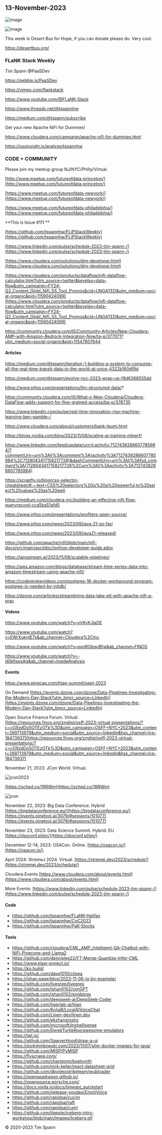 ## 13-November-2023

![image](https://github.com/tspannhw/FLiPStackWeekly/assets/18673814/653bed11-b3af-4adb-917f-000668a15ed7)

![image](https://github.com/tspannhw/FLiPStackWeekly/assets/18673814/81ab7bb7-903e-4708-9c7b-4633eed09c25)


This week is Desert Bus for Hope, if you can donate please do.   Very cool.

https://desertbus.org/


### FLaNK Stack Weekly


Tim Spann @PaaSDev

https://pebble.is/PaaSDev

https://vimeo.com/flankstack

https://www.youtube.com/@FLaNK-Stack

https://www.threads.net/@tspannhw

https://medium.com/@tspann/subscribe

Get your new Apache NiFi for Dummies!

https://www.cloudera.com/campaign/apache-nifi-for-dummies.html

https://ossinsight.io/analyze/tspannhw



### CODE + COMMUNITY

Please join my meetup group NJ/NYC/Philly/Virtual. 

[http://www.meetup.com/futureofdata-princeton/](http://www.meetup.com/futureofdata-princeton/)

[https://www.meetup.com/futureofdata-newyork/](https://www.meetup.com/futureofdata-newyork/)

[https://www.meetup.com/futureofdata-philadelphia/](https://www.meetup.com/futureofdata-philadelphia/)


**This is Issue #111 **

[https://github.com/tspannhw/FLiPStackWeekly](https://github.com/tspannhw/FLiPStackWeekly)

[https://www.linkedin.com/pulse/schedule-2023-tim-spann-/](https://www.linkedin.com/pulse/schedule-2023-tim-spann-/)

[https://www.cloudera.com/solutions/dim-developer.html](https://www.cloudera.com/solutions/dim-developer.html)

[https://www.cloudera.com/products/dataflow/nifi-dataflow-calculator.html?utm_source=twitter&keyplay=data-flow&utm_campaign=FY24-Q2_Content_Globl_Nifi_SS_Tool_Promos&cid=UNGATED&utm_medium=social-organic&pid=11590424099](https://www.cloudera.com/products/dataflow/nifi-dataflow-calculator.html?utm_source=twitter&keyplay=data-flow&utm_campaign=FY24-Q2_Content_Globl_Nifi_SS_Tool_Promos&cid=UNGATED&utm_medium=social-organic&pid=11590424099)

[https://community.cloudera.com/t5/Community-Articles/New-Cloudera-AMP-with-Amazon-Bedrock-Integration-Now/ta-p/377071?utm_medium=social-organic&pid=11547807644
](https://community.cloudera.com/t5/Community-Articles/New-Cloudera-AMP-with-Amazon-Bedrock-Integration-Now/ta-p/377071?utm_medium=social-organic&pid=11547807644)


#### Articles

https://medium.com/@tspann/iteration-1-building-a-system-to-consume-all-the-real-time-transit-data-in-the-world-at-once-4322b160df9d

https://medium.com/@tspann/evolve-nyc-2023-wrap-up-f8d6366555dd

https://www.infoq.com/presentations/llm-structured-data/?

https://community.cloudera.com/t5/What-s-New-Cloudera/Cloudera-DataFlow-adds-support-for-fine-grained-access/ba-p/378735

https://www.linkedin.com/pulse/real-time-innovation-rise-machine-learning-ben-gamble-/

https://www.cloudera.com/about/customers/bank-leumi.html

https://blogs.nvidia.com/blog/2023/11/08/scaling-ai-training-mlperf/


https://www.linkedin.com/feed/update/urn:li:activity:7127438286607785984/?commentUrn=urn%3Ali%3Acomment%3A(activity%3A7127438286607785984%2C7128043417158217728)&dashCommentUrn=urn%3Ali%3Afsd_comment%3A(7128043417158217728%2Curn%3Ali%3Aactivity%3A7127438286607785984)

https://scrapfly.io/blog/css-selector-cheatsheet/#:~:text=CSS%20selectors%20is%20a%20powerful,to%20select%20values%20as%20well.

https://medium.com/cloudera-inc/building-an-effective-nifi-flow-queryrecord-cca5ba51afd5

https://www.infoq.com/presentations/profilers-open-source/

https://www.infoq.com/news/2023/09/java-21-so-far/

https://www.infoq.com/news/2023/09/java21-released/

https://github.com/apache/nifi/blob/main/nifi-docs/src/main/asciidoc/python-developer-guide.adoc

https://langstream.ai/2023/11/08/scalable-pipelines/

https://aws.amazon.com/blogs/database/stream-time-series-data-into-amazon-timestream-using-apache-nifi/

https://codereviewvideos.com/postgres-16-docker-workaround-program-postgres-is-needed-by-initdb/

 https://dzone.com/articles/streamlining-data-lake-etl-with-apache-nifi-a-prac

 

#### Videos


https://www.youtube.com/watch?v=virKyKJlaDE

https://www.youtube.com/watch?v=EWrXukytE7s&ab_channel=Cloudera%2CInc.

https://www.youtube.com/watch?v=psnRObquBfw&ab_channel=FINOS

https://www.youtube.com/watch?v=-d0bfispsAg&ab_channel=InsideAnalysis



#### Events


https://www.pingcap.com/htap-summit/sept-2023


On Demand
[https://events.dzone.com/dzone/Data-Pipelines-Investigating-the-Modern-Day-Stack?utm_bmcr_source=LinkedIn](https://events.dzone.com/dzone/Data-Pipelines-Investigating-the-Modern-Day-Stack?utm_bmcr_source=LinkedIn)

Open Source Finance Forum.  Virtual.
[https://resources.finos.org/znglist/osff-2023-virtual-presentations/?c=cG9zdDo5OTEzOTk%3D&utm_campaign=OSFF+NYC+2023&utm_content=269713979&utm_medium=social&utm_source=linkedin&hss_channel=lcp-18473937](https://resources.finos.org/znglist/osff-2023-virtual-presentations/?c=cG9zdDo5OTEzOTk%3D&utm_campaign=OSFF+NYC+2023&utm_content=269713979&utm_medium=social&utm_source=linkedin&hss_channel=lcp-18473937)

November 21, 2023: JCon World. Virtual.

![jcon2023](https://github.com/tspannhw/FLiPStackWeekly/blob/main/images/Timothy%20Spann%20-%20Continuous%20SQL%20with%20Kafka%20and%20Flink.png?raw=true)

[https://sched.co/1RRWm](https://sched.co/1RRWm)

![jcon](https://github.com/tspannhw/FLiPStackWeekly/blob/main/images/JCON_WORLD_2023_Logo.png?raw=true)


November 22, 2023: Big Data Conference.   Hybrid  
[https://bigdataconference.eu/](https://bigdataconference.eu/)
[https://events.pinetool.ai/3079/#sessions/101077](https://events.pinetool.ai/3079/#sessions/101077)

November 23, 2023:  Data Science Summit.  Hybrid. EU
[https://dssconf.pl/en/](https://dssconf.pl/en/)

December 12-14, 2023:  OSACon.   Online.
[https://osacon.io/](https://osacon.io/)

April 2024: XtremeJ 2024. Virtual.
[https://xtremej.dev/2023/schedule/](https://xtremej.dev/2023/schedule/)


Cloudera Events
[https://www.cloudera.com/about/events.html](https://www.cloudera.com/about/events.html)

More Events:
[https://www.linkedin.com/pulse/schedule-2023-tim-spann-/](https://www.linkedin.com/pulse/schedule-2023-tim-spann-/)


#### Code

* https://github.com/tspannhw/FLaNK-Halifax
* https://github.com/tspannhw/CoC2023
* https://github.com/tspannhw/PaK-Stocks

  

#### Tools

* https://github.com/cloudera/CML_AMP_Intelligent-QA-Chatbot-with-NiFi-Pinecone-and-Llama2
* https://github.com/dennislee22/FT-Merge-Quantize-Infer-CML
* https://www.klaw-project.io/
* https://ko.build/
* https://github.com/dave1010/clipea
* https://ishan.page/blog/2023-11-06-jq-by-example/
* https://github.com/livegrep/livegrep
* https://github.com/ishan0102/vimGPT
* https://github.com/ishan0102/engblogs
* https://github.com/deepseek-ai/DeepSeek-Coder
* https://github.com/tigerlab-ai/tiger
* https://github.com/KoljaB/LocalAIVoiceChat
* https://github.com/Linen-dev/linen.dev
* https://github.com/ekzhang/sshx
* https://github.com/microsoft/inshellisense
* https://github.com/DerekTurtleRoe/awesome-emulators
* https://jwt.io/
* https://github.com/SawyerHood/draw-a-ui
* https://piotrminkowski.com/2023/11/07/slim-docker-images-for-java/
* https://github.com/MISP/PyMISP
* https://flyscrape.com/
* https://github.com/charstorm/koelsynth
* https://github.com/nick-keller/react-datasheet-grid
* https://github.com/dbvideostriketeam/wubloader
* https://openseadragon.github.io/
* https://opensource.porsche.com/
* https://docs.nixtla.io/docs/timegpt_quickstart
* https://github.com/netease-youdao/EmotiVoice
* https://github.com/rapidsai/cucim
* https://github.com/rapidsai/raft
* https://github.com/rapidsai/cuml
* https://github.com/tlepple/iceberg-intro-workshop/blob/main/images/Iceberg.gif



&copy; 2020-2023 Tim Spann
